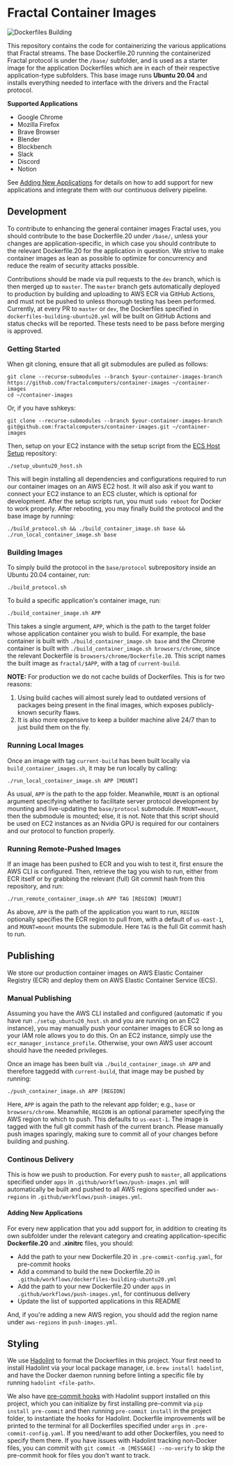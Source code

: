# Fractal Container Images

![Dockerfiles Building](https://github.com/fractalcomputers/container-images/workflows/Dockerfiles%20Building/badge.svg)

This repository contains the code for containerizing the various applications that Fractal streams. The base Dockerfile.20 running the containerized Fractal protocol is under the `/base/` subfolder, and is used as a starter image for the application Dockerfiles which are in each of their respective application-type subfolders. This base image runs **Ubuntu 20.04** and installs everything needed to interface with the drivers and the Fractal protocol.

**Supported Applications**
- Google Chrome
- Mozilla Firefox
- Brave Browser
- Blender
- Blockbench
- Slack
- Discord
- Notion

See [Adding New Applications](#Adding-New-Applications) for details on how to add support for new applications and integrate them with our continuous delivery pipeline.

## Development

To contribute to enhancing the general container images Fractal uses, you should contribute to the base Dockerfile.20 under `/base/`, unless your changes are application-specific, in which case you should contribute to the relevant Dockerfile.20 for the application in question. We strive to make container images as lean as possible to optimize for concurrency and reduce the realm of security attacks possible.

Contributions should be made via pull requests to the `dev` branch, which is then merged up to `master`. The `master` branch gets automatically deployed to production by building and uploading to AWS ECR via GitHub Actions, and must not be pushed to unless thorough testing has been performed. Currently, at every PR to `master` or `dev`, the Dockerfiles specified in `dockerfiles-building-ubuntu20.yml` will be built on GitHub Actions and status checks will be reported. These tests need to be pass before merging is approved.

### Getting Started

When git cloning, ensure that all git submodules are pulled as follows:

```
git clone --recurse-submodules --branch $your-container-images-branch https://github.com/fractalcomputers/container-images ~/container-images
cd ~/container-images
```

Or, if you have sshkeys:

```
git clone --recurse-submodules --branch $your-container-images-branch git@github.com:fractalcomputers/container-images.git ~/container-images
```

Then, setup on your EC2 instance with the setup script from the [ECS Host Setup](https://github.com/fractalcomputers/ecs-host-setup/) repository: 

```
./setup_ubuntu20_host.sh
```

This will begin installing all dependencies and configurations required to run our container images on an AWS EC2 host. It will also ask if you want to connect your EC2 instance to an ECS cluster, which is optional for development. After the setup scripts run, you must `sudo reboot` for Docker to work properly. After rebooting, you may finally build the protocol and the base image by running:

```
./build_protocol.sh && ./build_container_image.sh base && ./run_local_container_image.sh base
```

### Building Images

To simply build the protocol in the `base/protocol` subrepository inside an Ubuntu 20.04 container, run:

```
./build_protocol.sh
```

To build a specific application's container image, run:

```
./build_container_image.sh APP
```

This takes a single argument, `APP`, which is the path to the target folder whose application container you wish to build. For example, the base container is built with `./build_container_image.sh base` and the Chrome container is built with `./build_container_image.sh browsers/chrome`, since the relevant Dockerfile is `browsers/chrome/Dockerfile.20`. This script names the built image as `fractal/$APP`, with a tag of `current-build`.

__NOTE:__ For production we do not cache builds of Dockerfiles. This is for two reasons: 
1. Using build caches will almost surely lead to outdated versions of packages being present in the final images, which exposes publicly-known security flaws.
2. It is also more expensive to keep a builder machine alive 24/7 than to just build them on the fly. 

### Running Local Images

Once an image with tag `current-build` has been built locally via `build_container_images.sh`, it may be run locally by calling:

```
./run_local_container_image.sh APP [MOUNT]
```

As usual, `APP` is the path to the app folder. Meanwhile, `MOUNT` is an optional argument specifying whether to facilitate server protocol development by mounting and live-updating the `base/protocol` submodule. If `MOUNT=mount`, then the submodule is mounted; else, it is not. Note that this script should be used on EC2 instances as an Nvidia GPU is required for our containers and our protocol to function properly.

### Running Remote-Pushed Images

If an image has been pushed to ECR and you wish to test it, first ensure the AWS CLI is configured. Then, retrieve the tag you wish to run, either from ECR itself or by grabbing the relevant (full) Git commit hash from this repository, and run:

```
./run_remote_container_image.sh APP TAG [REGION] [MOUNT]
```

As above, `APP` is the path of the application you want to run, `REGION` optionally specifies the ECR region to pull from, with a default of `us-east-1`, and `MOUNT=mount` mounts the submodule. Here `TAG` is the full Git commit hash to run.

## Publishing

We store our production container images on AWS Elastic Container Registry (ECR) and deploy them on AWS Elastic Container Service (ECS). 

### Manual Publishing

Assuming you have the AWS CLI installed and configured (automatic if you have run `./setup_ubuntu20_host.sh` and you are running on an EC2 instance), you may manually push your container images to ECR so long as your IAM role allows you to do this. On an EC2 instance, simply use the `ecr_manager_instance_profile`. Otherwise, your own AWS user account should have the needed privileges.

Once an image has been built via `./build_container_image.sh APP` and therefore taggedd with `current-build`, that image may be pushed by running:

```
./push_container_image.sh APP [REGION]
```

Here, `APP` is again the path to the relevant app folder; e.g., `base` or `browsers/chrome`. Meanwhile, `REGION` is an optional parameter specifying the AWS region to which to push. This defaults to `us-east-1`. The image is tagged with the full git commit hash of the current branch. Please manually push images sparingly, making sure to commit all of your changes before building and pushing.

### Continous Delivery

This is how we push to production. For every push to `master`, all applications specified under `apps` in `.github/workflows/push-images.yml` will automatically be built and pushed to all AWS regions specified under `aws-regions` in `.github/workflows/push-images.yml`.

#### Adding New Applications

For every new application that you add support for, in addition to creating its own subfolder under the relevant category and creating application-specific **Dockerfile.20** and **.xinitrc** files, you should:

- Add the path to your new Dockerfile.20 in `.pre-commit-config.yaml`, for pre-commit hooks
- Add a command to build the new Dockerfile.20 in `.github/workflows/dockerfiles-building-ubuntu20.yml`
- Add the path to your new Dockerfile.20 under `apps` in `.github/workflows/push-images.yml`, for continuous delivery
- Update the list of supported applications in this README

And, if you're adding a new AWS region, you should add the region name under `aws-regions` in `push-images.yml`.

## Styling

We use [Hadolint](https://github.com/hadolint/hadolint) to format the Dockerfiles in this project. Your first need to install Hadolint via your local package manager, i.e. `brew install hadolint`, and have the Docker daemon running before linting a specific file by running `hadolint <file-path>`.

We also have [pre-commit hooks](https://pre-commit.com/) with Hadolint support installed on this project, which you can initialize by first installing pre-commit via `pip install pre-commit` and then running `pre-commit install` in the project folder, to instantiate the hooks for Hadolint. Dockerfile improvements will be printed to the terminal for all Dockerfiles specified under `args` in `.pre-commit-config.yaml`. If you need/want to add other Dockerfiles, you need to specify them there. If you have issues with Hadolint tracking non-Docker files, you can commit with `git commit -m [MESSAGE] --no-verify` to skip the pre-commit hook for files you don't want to track.
